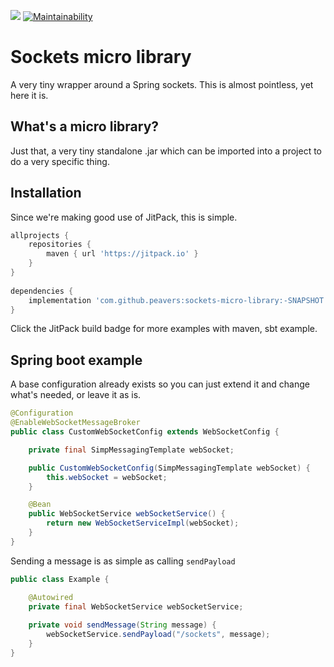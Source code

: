 [![](https://jitpack.io/v/peavers/sockets-micro-library.svg)](https://jitpack.io/#peavers/sockets-micro-library)
[![Maintainability](https://api.codeclimate.com/v1/badges/4e30b4c332bc8c87686a/maintainability)](https://codeclimate.com/github/peavers/sockets-micro-library/maintainability)

# Sockets micro library
A very tiny wrapper around a Spring sockets. This is almost pointless, yet here it is.

## What's a micro library? 
Just that, a very tiny standalone .jar which can be imported into a project to do a very specific thing. 

## Installation
Since we're making good use of JitPack, this is simple. 

```groovy
allprojects {
	repositories {
		maven { url 'https://jitpack.io' }
	}
}
	
dependencies {
    implementation 'com.github.peavers:sockets-micro-library:-SNAPSHOT'
}	
```
Click the JitPack build badge for more examples with maven, sbt example. 

## Spring boot example

A base configuration already exists so you can just extend it and change what's needed, or leave it as is. 
```java
@Configuration
@EnableWebSocketMessageBroker
public class CustomWebSocketConfig extends WebSocketConfig {

    private final SimpMessagingTemplate webSocket;

    public CustomWebSocketConfig(SimpMessagingTemplate webSocket) {
        this.webSocket = webSocket;
    }

    @Bean
    public WebSocketService webSocketService() {
        return new WebSocketServiceImpl(webSocket);
    }
}
```

Sending a message is as simple as calling `sendPayload`
```java
public class Example {

    @Autowired
    private final WebSocketService webSocketService;
    
    private void sendMessage(String message) {
        webSocketService.sendPayload("/sockets", message);
    }
}
```